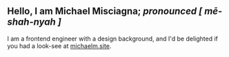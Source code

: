 ## Hello, I am Michael Misciagna; _pronounced [ mē-shah-nyah ]_

I am a frontend engineer with a design background, and I'd be delighted if you had a look-see at [michaelm.site](https://michaelm.site).